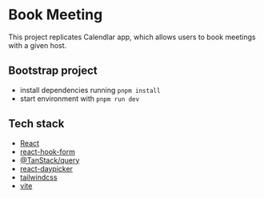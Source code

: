# Book Meeting

This project replicates Calendlar app, which allows users to book meetings with a given host.

## Bootstrap project

- install dependencies running `pnpm install`
- start environment with `pnpm run dev`

## Tech stack

- [React](https://react.dev/)
- [react-hook-form](https://react-hook-form.com/)
- [@TanStack/query](https://tanstack.com/query/latest)
- [react-daypicker](https://daypicker.dev/)
- [tailwindcss](https://tailwindcss.com/)
- [vite](https://vite.dev/)
